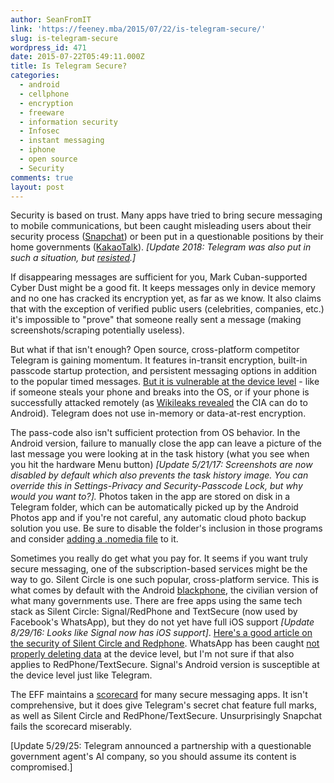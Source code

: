 ```yaml
---
author: SeanFromIT
link: 'https://feeney.mba/2015/07/22/is-telegram-secure/'
slug: is-telegram-secure
wordpress_id: 471
date: 2015-07-22T05:49:11.000Z
title: Is Telegram Secure?
categories:
  - android
  - cellphone
  - encryption
  - freeware
  - information security
  - Infosec
  - instant messaging
  - iphone
  - open source
  - Security
comments: true
layout: post
---
```


Security is based on trust. Many apps have tried to bring secure messaging to mobile communications, but been caught misleading users about their security process ([Snapchat](http://www.nytimes.com/2014/05/09/technology/snapchat-reaches-settlement-with-federal-trade-commission.html?_r=0)) or been put in a questionable positions by their home governments ([KakaoTalk](https://www.techinasia.com/10-best-secure-messaging-apps/)). *\[Update 2018: Telegram was also put in such a situation, but [resisted](https://www.forbes.com/sites/kenrapoza/2018/04/19/how-messaging-app-telegram-gets-around-russias-ban/).]*

If disappearing messages are sufficient for you, Mark Cuban-supported Cyber Dust might be a good fit. It keeps messages only in device memory and no one has cracked its encryption yet, as far as we know. It also claims that with the exception of verified public users (celebrities, companies, etc.) it's impossible to "prove" that someone really sent a message (making screenshots/scraping potentially useless).

But what if that isn't enough? Open source, cross-platform competitor Telegram is gaining momentum. It features in-transit encryption, built-in passcode startup protection, and persistent messaging options in addition to the popular timed messages. [But it is vulnerable at the device level](http://blog.zimperium.com/telegram-hack/) - like if someone steals your phone and breaks into the OS, or if your phone is successfully attacked remotely (as [Wikileaks revealed](https://wikileaks.org/ciav7p1/) the CIA can do to Android). Telegram does not use in-memory or data-at-rest encryption.

The pass-code also isn't sufficient protection from OS behavior. In the Android version, failure to manually close the app can leave a picture of the last message you were looking at in the task history (what you see when you hit the hardware Menu button) *\[Update 5/21/17: Screenshots are now disabled by default which also prevents the task history image. You can override this in Settings-Privacy and Security-Passcode Lock, but why would you want to?].* Photos taken in the app are stored on disk in a Telegram folder, which can be automatically picked up by the Android Photos app and if you're not careful, any automatic cloud photo backup solution you use. Be sure to disable the folder's inclusion in those programs and consider [adding a .nomedia file](https://lifehacker.com/5793803/disable-media-scanning-in-specific-android-directories-by-creating-a-nomedia-file) to it.

Sometimes you really do get what you pay for. It seems if you want truly secure messaging, one of the subscription-based services might be the way to go. Silent Circle is one such popular, cross-platform service. This is what comes by default with the Android [blackphone](http://techcrunch.com/2014/02/26/close-look-at-blackphone/), the civilian version of what many governments use. There are free apps using the same tech stack as Silent Circle: Signal/RedPhone and TextSecure (now used by Facebook's WhatsApp), but they do not yet have full iOS support *\[Update 8/29/16: Looks like Signal now has iOS support]*. [Here's a good article on the security of Silent Circle and Redphone](http://blog.cryptographyengineering.com/2013/03/here-come-encryption-apps.html). WhatsApp has been caught [not properly deleting data](https://techcrunch.com/2016/07/29/research-shows-deleted-whatsapp-messages-arent-actually-deleted/) at the device level, but I'm not sure if that also applies to RedPhone/TextSecure. Signal's Android version is susceptible at the device level just like Telegram.

The EFF maintains a [scorecard](https://www.eff.org/secure-messaging-scorecard) for many secure messaging apps. It isn't comprehensive, but it does give Telegram's secret chat feature full marks, as well as Silent Circle and RedPhone/TextSecure. Unsurprisingly Snapchat fails the scorecard miserably.

\[Update 5/29/25: Telegram announced a partnership with a questionable government agent's AI company, so you should assume its content is compromised.] 
